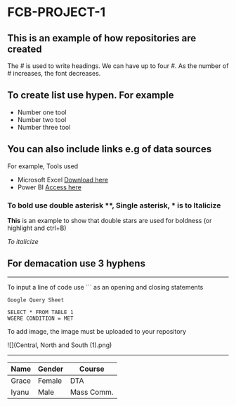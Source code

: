  # FCB-PROJECT-1

## This is an example of how repositories are created
The # is used to write headings. We can have up to four #. As the number of # increases, the font decreases.

## To create list use hypen. For example
- Number one tool
- Number two tool
- Number three tool

## You can also include links e.g of data sources
For example,
Tools used
- Microsoft Excel [Download here](https://microsoft.com)
- Power BI [Access here](https:microsoft.com)

### To bold use double asterisk **, Single asterisk, * is to Italicize

**This** is an example to show that double stars are used for boldness (or highlight and ctrl+B)

*To italicize*

## For demacation use 3 hyphens

---

To input a line of code use ``` as an opening and closing statements

```
Google Query Sheet

SELECT * FROM TABLE 1
WGERE CONDITION = MET

```

To add image, the image must be uploaded to your repository

![](Central, North and South (1).png)


---
|Name|Gender|Course|
|-|-|-|
|Grace|Female|DTA|
|Iyanu|Male|Mass Comm.|



